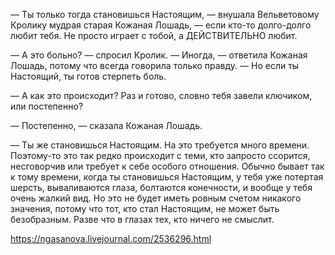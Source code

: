 — Ты только тогда становишься Настоящим, — внушала Вельветовому Кролику мудрая старая Кожаная Лошадь, — если кто-то долго-долго любит тебя. Не просто играет с тобой, а ДЕЙСТВИТЕЛЬНО любит.

— А это больно? — спросил Кролик.
— Иногда, — ответила Кожаная Лошадь, потому что всегда говорила только правду.
— Но если ты Настоящий, ты готов стерпеть боль.

— А как это происходит? Раз и готово, словно тебя завели ключиком, или постепенно?

— Постепенно, — сказала Кожаная Лошадь.

— Ты же становишься Настоящим. На это требуется много времени. Поэтому-то это так редко происходит с теми, кто запросто ссорится, несговорчив или требует к себе особого отношения. Обычно бывает так к тому времени, когда ты становишься Настоящим, у тебя уже потертая шерсть, вываливаются глаза, болтаются конечности, и вообще у тебя очень жалкий вид. Но это не будет иметь ровным счетом никакого значения, потому что тот, кто стал Настоящим, не может быть безобразным. Разве что в глазах тех, кто ничего не смыслит.

https://ngasanova.livejournal.com/2536296.html